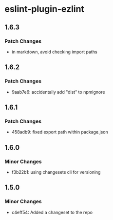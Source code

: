 # eslint-plugin-ezlint

## 1.6.3

### Patch Changes

- in markdown, avoid checking import paths

## 1.6.2

### Patch Changes

- 9aab7e6: accidentally add "dist" to npmignore

## 1.6.1

### Patch Changes

- 458adb9: fixed export path within package.json

## 1.6.0

### Minor Changes

- f3b22b1: using changesets cli for versioning

## 1.5.0

### Minor Changes

- c4eff54: Added a changeset to the repo
